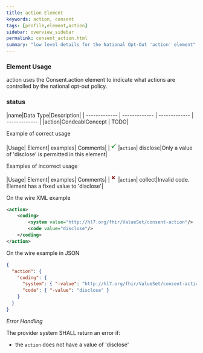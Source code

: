 ```yaml
---
title: action Element
keywords: action, consent
tags: [profile,element,action]
sidebar: overview_sidebar
permalink: consent_action.html
summary: "low level details for the National Opt-Out 'action' element"
---
```


### Element Usage ###

action uses the Consent.action element to indicate what actions are controlled by the national opt-out policy.

### status ###

|name|Data Type|Description|
| ------------- | ------------- | ------------- | ------------- |
|action|CondeablConcept  | TODO|

Example of correct usage

|Usage| Element| examples| Comments|
|![Tick](images/tick.png)|`action`| disclose|Only a value of 'disclose' is permitted in this element|

Examples of incorrect usage

|Usage| Element| examples| Comments|
|![Cross](images/cross.png)|`action`| collect|Invalid code. Element has a fixed value to 'disclose'|


On the wire XML example

```xml
<action>
	<coding>
		<system value="http://hl7.org/fhir/ValueSet/consent-action"/>
		<code value="disclose"/>
	</coding>
</action>
```

On the wire example in JSON

```json
{
  "action": {
    "coding": {
      "system": { "-value": "http://hl7.org/fhir/ValueSet/consent-action" },
      "code": { "-value": "disclose" }
    }
  }
}
```

*Error Handling*

The provider system SHALL return an error if:

- the `action` does not have a value of 'disclose'





